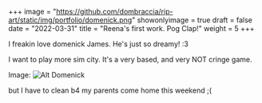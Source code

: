+++
image = "https://github.com/dombraccia/rip-art/static/img/portfolio/domenick.png"
showonlyimage = true
draft = false
date = "2022-03-31"
title = "Reena's first work. Pog Clap!"
weight = 5
+++

I freakin love domenick James. He's just so dreamy! :3

<!--more-->

I want to play more sim city. It's a very based, and very NOT cringe game. 

Image: ![Alt Domenick](https://github.com/kishaningithub/hugo-creative-portfolio-theme/raw/master/exampleSite/static/img/portfolio/business-card.jpg)

but I have to clean b4 my parents come home this weekend ;(

